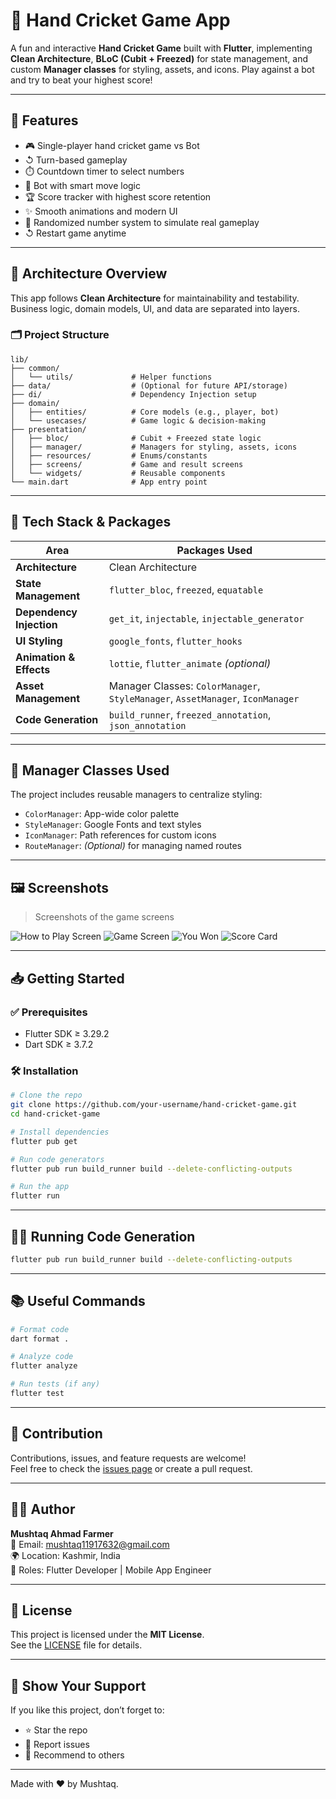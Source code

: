 # 🏏 Hand Cricket Game App

A fun and interactive **Hand Cricket Game** built with **Flutter**, implementing **Clean Architecture**, **BLoC (Cubit + Freezed)** for state management, and custom **Manager classes** for styling, assets, and icons. Play against a bot and try to beat your highest score!

---

## 🚀 Features

- 🎮 Single-player hand cricket game vs Bot
- ↺ Turn-based gameplay
- ⏱️ Countdown timer to select numbers
- 🧠 Bot with smart move logic
- 🏆 Score tracker with highest score retention
- ✨ Smooth animations and modern UI
- 🎲 Randomized number system to simulate real gameplay
- ↺ Restart game anytime

---

## 🧱 Architecture Overview

This app follows **Clean Architecture** for maintainability and testability. Business logic, domain models, UI, and data are separated into layers.

### 🗂️ Project Structure

```
lib/
├── common/
│   └── utils/             # Helper functions
├── data/                  # (Optional for future API/storage)
├── di/                    # Dependency Injection setup
├── domain/
│   ├── entities/          # Core models (e.g., player, bot)
│   └── usecases/          # Game logic & decision-making
├── presentation/
│   ├── bloc/              # Cubit + Freezed state logic
│   ├── manager/           # Managers for styling, assets, icons
│   ├── resources/         # Enums/constants
│   ├── screens/           # Game and result screens
│   └── widgets/           # Reusable components
└── main.dart              # App entry point
```

---

## 🧰 Tech Stack & Packages

| Area                   | Packages Used |
|------------------------|----------------|
| **Architecture**       | Clean Architecture |
| **State Management**   | `flutter_bloc`, `freezed`, `equatable` |
| **Dependency Injection** | `get_it`, `injectable`, `injectable_generator` |
| **UI Styling**         | `google_fonts`, `flutter_hooks` |
| **Animation & Effects**| `lottie`, `flutter_animate` *(optional)* |
| **Asset Management**   | Manager Classes: `ColorManager`, `StyleManager`, `AssetManager`, `IconManager` |
| **Code Generation**    | `build_runner`, `freezed_annotation`, `json_annotation` |

---

## 🎨 Manager Classes Used

The project includes reusable managers to centralize styling:

- `ColorManager`: App-wide color palette
- `StyleManager`: Google Fonts and text styles
- `IconManager`: Path references for custom icons
- `RouteManager`: *(Optional)* for managing named routes

---

## 🖼️ Screenshots

> Screenshots of the game screens

![How to Play Screen](assets/images_s_1.png)
![Game Screen](assets/images_s_2.png)
![You Won](assets/images_s_3.png)
![Score Card](assets/images_s_4.png)


---

## 📥 Getting Started

### ✅ Prerequisites

- Flutter SDK ≥ 3.29.2
- Dart SDK ≥ 3.7.2

### 🛠 Installation

```bash
# Clone the repo
git clone https://github.com/your-username/hand-cricket-game.git
cd hand-cricket-game

# Install dependencies
flutter pub get

# Run code generators
flutter pub run build_runner build --delete-conflicting-outputs

# Run the app
flutter run
```

---

## 🧚‍♂️ Running Code Generation

```bash
flutter pub run build_runner build --delete-conflicting-outputs
```

---

## 📚 Useful Commands

```bash
# Format code
dart format .

# Analyze code
flutter analyze

# Run tests (if any)
flutter test
```

---

## 🤝 Contribution

Contributions, issues, and feature requests are welcome!  
Feel free to check the [issues page](https://github.com/MushtaqAhmadMir/hand_cricket_game_flutter/issues) or create a pull request.

---

## 👨‍💼 Author

**Mushtaq Ahmad Farmer**  
📧 Email: [mushtaq11917632@gmail.com](mailto:mushtaq@binaryveda.com)   
🌍 Location: Kashmir, India  
🧐 Roles: Flutter Developer | Mobile App Engineer

---

## 📄 License

This project is licensed under the **MIT License**.  
See the [LICENSE](LICENSE) file for details.

---

## 🌟 Show Your Support

If you like this project, don’t forget to:

- ⭐ Star the repo
- 🧻 Report issues
- 🙌 Recommend to others

---

Made with ❤️ by Mushtaq.

